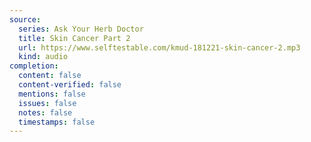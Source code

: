 ```yaml
---
source:
  series: Ask Your Herb Doctor
  title: Skin Cancer Part 2
  url: https://www.selftestable.com/kmud-181221-skin-cancer-2.mp3
  kind: audio
completion:
  content: false
  content-verified: false
  mentions: false
  issues: false
  notes: false
  timestamps: false
---
```

